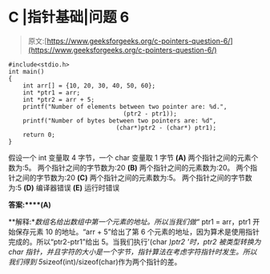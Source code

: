 # C |指针基础|问题 6

> 原文:[https://www.geeksforgeeks.org/c-pointers-question-6/](https://www.geeksforgeeks.org/c-pointers-question-6/)

```
#include<stdio.h>
int main()
{
    int arr[] = {10, 20, 30, 40, 50, 60};
    int *ptr1 = arr;
    int *ptr2 = arr + 5;
    printf("Number of elements between two pointer are: %d.", 
                                (ptr2 - ptr1));
    printf("Number of bytes between two pointers are: %d",  
                              (char*)ptr2 - (char*) ptr1);
    return 0;
}
```

假设一个 int 变量取 4 字节，一个 char 变量取 1 字节
**(A)** 两个指针之间的元素个数为:5。
两个指针之间的字节数为:20
**(B)** 两个指针之间的元素数为:20。
两个指针之间的字节数为:20
**(C)** 两个指针之间的元素数为:5。
两个指针之间的字节数为:5
**(D)** 编译器错误
**(E)** 运行时错误

**答案:****(A)**

**解释:**数组名给出数组中第一个元素的地址。所以当我们做“* ptr1 = arr，ptr1 开始保存元素 10 的地址。“arr + 5”给出了第 6 个元素的地址，因为算术是使用指针完成的。所以“ptr2-ptr1”给出 5。当我们执行'(char *)ptr2 '时，ptr2 被类型转换为 char 指针，并且字符的大小是一个字节，指针算法在考虑字符指针时发生。所以我们得到 5*sizeof(int)/sizeof(char)作为两个指针的差。